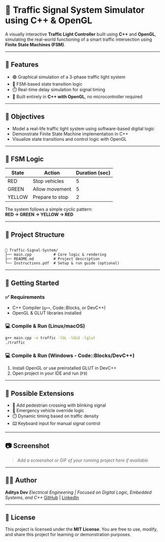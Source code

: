 # 🚦 Traffic Signal System Simulator using C++ & OpenGL

A visually interactive **Traffic Light Controller** built using **C++** and **OpenGL**, simulating the real-world functioning of a smart traffic intersection using **Finite State Machines (FSM)**.

---

## 📌 Features

- 🟢 Graphical simulation of a 3-phase traffic light system  
- 🔁 FSM-based state transition logic  
- ⏱️ Real-time delay simulation for signal timing  
- 🎨 Built entirely in **C++ with OpenGL**, no microcontroller required  

---

## 🎯 Objectives

- Model a real-life traffic light system using software-based digital logic  
- Demonstrate Finite State Machine implementation in C++  
- Visualize state transitions and control logic with OpenGL  

---

## 🧠 FSM Logic

| State  | Action             | Duration (sec) |
|--------|--------------------|----------------|
| RED    | Stop vehicles       | 5              |
| GREEN  | Allow movement      | 5              |
| YELLOW | Prepare to stop     | 2              |

The system follows a simple cyclic pattern:  
**RED → GREEN → YELLOW → RED**

---

## 📁 Project Structure

```

📂 Traffic-Signal-System/
├── main.cpp          # Core logic & rendering
├── README.md         # Project description
└── Instructions.pdf  # Setup & run guide (optional)

````

---

## 🚀 Getting Started

### ✅ Requirements

- C++ Compiler (`g++`, Code::Blocks, or DevC++)
- OpenGL & GLUT libraries installed

### 💻 Compile & Run (Linux/macOS)

```bash
g++ main.cpp -o traffic -lGL -lGLU -lglut
./traffic
````

### 💻 Compile & Run (Windows - Code::Blocks/DevC++)

1. Install OpenGL or use preinstalled GLUT in DevC++
2. Open project in your IDE and run (`F9`)

---

## 🧩 Possible Extensions

* 🚶 Add pedestrian crossing with blinking signal
* 🚨 Emergency vehicle override logic
* ⏱️ Dynamic timing based on traffic density
* ⌨️ Keyboard input for manual signal control

---

## 📷 Screenshot

> *Add a screenshot or GIF of your running project here if available*

---

## 👨‍💻 Author

**Aditya Dev**
*Electrical Engineering | Focused on Digital Logic, Embedded Systems, and C++*
[GitHub](https://github.com/yourusername) | [LinkedIn](https://linkedin.com/in/yourprofile)

---

## 📜 License

This project is licensed under the **MIT License**.
You are free to use, modify, and share this project for learning or demonstration purposes.

```

```
